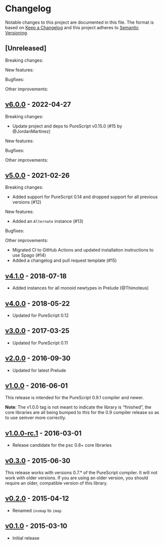 # Changelog

Notable changes to this project are documented in this file. The format is based on [Keep a Changelog](https://keepachangelog.com/en/1.0.0/) and this project adheres to [Semantic Versioning](https://semver.org/spec/v2.0.0.html).

## [Unreleased]

Breaking changes:

New features:

Bugfixes:

Other improvements:

## [v6.0.0](https://github.com/purescript/purescript-invariant/releases/tag/v6.0.0) - 2022-04-27

Breaking changes:
- Update project and deps to PureScript v0.15.0 (#15 by @JordanMartinez)

New features:

Bugfixes:

Other improvements:

## [v5.0.0](https://github.com/purescript/purescript-invariant/releases/tag/v5.0.0) - 2021-02-26

Breaking changes:
- Added support for PureScript 0.14 and dropped support for all previous versions (#12)

New features:
- Added an `Alternate` instance (#13)

Bugfixes:

Other improvements:
- Migrated CI to GitHub Actions and updated installation instructions to use Spago (#14)
- Added a changelog and pull request template (#15)

## [v4.1.0](https://github.com/purescript/purescript-invariant/releases/tag/v4.1.0) - 2018-07-18

- Added instances for all monoid newtypes in Prelude (@Thimoteus)

## [v4.0.0](https://github.com/purescript/purescript-invariant/releases/tag/v4.0.0) - 2018-05-22

- Updated for PureScript 0.12

## [v3.0.0](https://github.com/purescript/purescript-invariant/releases/tag/v3.0.0) - 2017-03-25

- Updated for PureScript 0.11

## [v2.0.0](https://github.com/purescript/purescript-invariant/releases/tag/v2.0.0) - 2016-09-30

- Updated for latest Prelude

## [v1.0.0](https://github.com/purescript/purescript-invariant/releases/tag/v1.0.0) - 2016-06-01

This release is intended for the PureScript 0.9.1 compiler and newer.

**Note**: The v1.0.0 tag is not meant to indicate the library is “finished”, the core libraries are all being bumped to this for the 0.9 compiler release so as to use semver more correctly.

## [v1.0.0-rc.1](https://github.com/purescript/purescript-invariant/releases/tag/v1.0.0-rc.1) - 2016-03-01

- Release candidate for the psc 0.8+ core libraries

## [v0.3.0](https://github.com/purescript/purescript-invariant/releases/tag/v0.3.0) - 2015-06-30

This release works with versions 0.7.\* of the PureScript compiler. It will not work with older versions. If you are using an older version, you should require an older, compatible version of this library.

## [v0.2.0](https://github.com/purescript/purescript-invariant/releases/tag/v0.2.0) - 2015-04-12

- Renamed `invmap` to `imap`

## [v0.1.0](https://github.com/purescript/purescript-invariant/releases/tag/v0.1.0) - 2015-03-10

- Initial release
